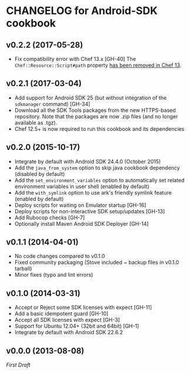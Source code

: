 CHANGELOG for Android-SDK cookbook
==================================

v0.2.2 (2017-05-28)
-------------------

- Fix compatibility error with Chef 13.x [GH-40]
  The `Chef::Resource::Script#path` property [has been removed in Chef 13](https://docs.chef.io/release_notes.html#the-path-property-of-the-execute-resource-has-been-removed).

v0.2.1 (2017-03-04)
-------------------

- Add support for Android SDK 25 (but without integration of the `sdkmanager` command) [GH-34]
- Download all the SDK Tools packages from the new HTTPS-based repository.
  Note that the packages are now .zip files (and no longer available as .tgz).
- Chef 12.5+ is now required to run this cookbook and its dependencies

v0.2.0 (2015-10-17)
-------------------

- Integrate by default with Android SDK 24.4.0 (October 2015)
- Add the `java_from_system` option to skip java cookbook dependency (disabled by default)
- Add the `set_environment_variables` option to automatically set related environment variables
  in user shell (enabled by default)
- Add the `with_symlink` option to use ark's friendly symlink feature (enabled by default)
- Deploy scripts for waiting on Emulator startup [GH-16]
- Deploy scripts for non-interactive SDK setup/updates [GH-13]
- Add Rubocop checks [GH-7]
- Optionally install Maven Android SDK Deployer [GH-14]

v0.1.1 (2014-04-01)
-------------------

- No code changes compared to v0.1.0
- Fixed community packaging (Stove included ~ backup files in v0.1.0 tarball)
- Minor fixes (typo and lint errors)

v0.1.0 (2014-03-31)
-------------------

- Accept or Reject some SDK licenses with expect [GH-11]
- Add a basic idempotent guard [GH-10]
- Accept all SDK licenses with expect [GH-3]
- Support for Ubuntu 12.04+ (32bit and 64bit) [GH-1]
- Integrate by default with Android SDK 22.6.2

v0.0.0 (2013-08-08)
-------------------

*First Draft*

